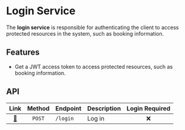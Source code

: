 # Login Service

The **login service** is responsible for authenticating the client to access protected resources in the system, such as booking information.

## Features

- Get a JWT access token to access protected resources, such as booking information.

## API

| Link                     | Method | Endpoint | Description | Login Required |
|:------------------------:|:------:| -------- | ----------- |:--------------:|
| [&#128279;](./log-in.md) | `POST` | `/login` | Log in      | &#10060;       |
